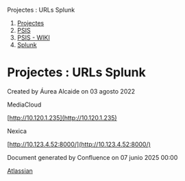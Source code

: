 Projectes : URLs Splunk  

1.  [Projectes](index.md)
2.  [PSIS](PSIS_24215797.md)
3.  [PSIS - WIKI](PSIS---WIKI_24215598.md)
4.  [Splunk](Splunk_24215634.md)

Projectes : URLs Splunk
=======================

Created by Áurea Alcaide on 03 agosto 2022

MediaCloud

[http://10.120.1.235](http://10.120.1.235)

  

Nexica

[http://10.123.4.52:8000/](http://10.123.4.52:8000/)

Document generated by Confluence on 07 junio 2025 00:00

[Atlassian](http://www.atlassian.com/)